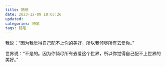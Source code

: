 ```yaml
---
title: 随感
date: 2023-12-09 18:05:26
updated: 
categories: 随笔
tags: 随笔
---
```


我说：“因为我觉得自己配不上你的美好，所以我倾尽所有去爱你。”

世界说：“不是的。因为你倾尽所有去爱这个世界，所以你觉得自己配不上世界的美好。”
